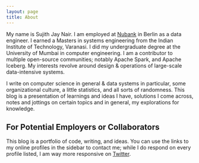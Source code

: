 ```yaml
---
layout: page
title: About
---
```

My name is Sujith Jay Nair. I am employed at [Nubank](https://www.nubank.com.br/en) in Berlin as a data engineer. I earned a Masters in systems engineering from the Indian Institute of Technology, Varanasi. I did my undergraduate degree at the University of Mumbai in computer engineering. I am a contributor to multiple open-source communities; notably Apache Spark, and Apache Iceberg. My interests revolve around design & operations of large-scale data-intensive systems.

I write on computer science in general & data systems in particular, some organizational culture, a little statistics, and all sorts of randomness. This blog is a presentation of learnings and ideas I have, solutions I come across, notes and jottings on certain topics and in general, my explorations for knowledge.


## For Potential Employers or Collaborators
This blog is a portfolio of code, writing, and ideas. You can use the links to my online profiles in the sidebar to contact me; while I do respond on every profile listed, I am way more responsive on [Twitter](https://twitter.com/suj1th).
